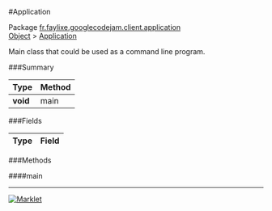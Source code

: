 #Application

Package [fr.faylixe.googlecodejam.client.application](../)<br>
[Object](../../../../java/langObject.md) > [Application](Application.md)

<p>Main class that could be used as a command line program.</p>

###Summary


| Type | Method |
| --- | --- |
| **void** | main |

###Fields


| Type | Field |
| --- | --- |

###Methods

####main


---
[![Marklet](https://img.shields.io/badge/Generated%20by-Marklet-green.svg)](https://github.com/Faylixe/marklet)